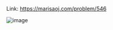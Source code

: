 Link: https://marisaoj.com/problem/546

![image](https://github.com/user-attachments/assets/89a79da5-63f9-4210-b1ec-04a3d956814f)
